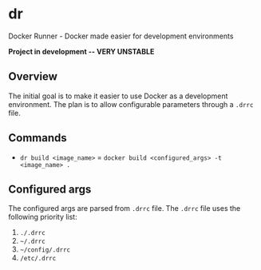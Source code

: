 # dr

Docker Runner - Docker made easier for development environments

**Project in development -- VERY UNSTABLE**

## Overview

The initial goal is to make it easier to use Docker as a development
environment. The plan is to allow configurable parameters through a `.drrc`
file.

## Commands

- `dr build <image_name>` = `docker build <configured_args> -t <image_name> .`

## Configured args

The configured args are parsed from `.drrc` file. The `.drrc` file uses the following priority list:

1. `./.drrc`
2. `~/.drrc`
3. `~/config/.drrc`
4. `/etc/.drrc`
